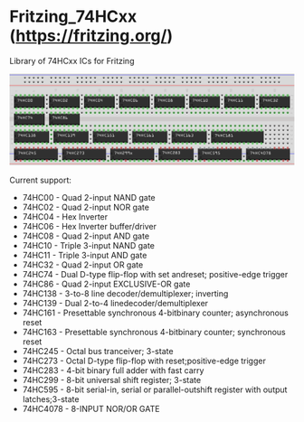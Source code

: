 # Fritzing_74HCxx (https://fritzing.org/)

Library of 74HCxx ICs for Fritzing

![74HCxx Chips](images/ICs.png)

Current support:
  - 74HC00 - Quad 2-input NAND gate
  - 74HC02 - Quad 2-input NOR gate
  - 74HC04 - Hex Inverter
  - 74HC06 - Hex Inverter buffer/driver
  - 74HC08 - Quad 2-input AND gate
  - 74HC10 - Triple 3-input NAND gate
  - 74HC11 - Triple 3-input AND gate
  - 74HC32 - Quad 2-input OR gate
  - 74HC74 - Dual D-type flip-flop with set andreset; positive-edge trigger
  - 74HC86 - Quad 2-input EXCLUSIVE-OR gate
  - 74HC138 - 3-to-8 line decoder/demultiplexer; inverting 
  - 74HC139 - Dual 2-to-4 linedecoder/demultiplexer
  - 74HC161 - Presettable synchronous 4-bitbinary counter; asynchronous reset
  - 74HC163 - Presettable synchronous 4-bitbinary counter; synchronous reset
  - 74HC245 - Octal bus tranceiver; 3-state
  - 74HC273 - Octal D-type flip-flop with reset;positive-edge trigger
  - 74HC283 - 4-bit binary full adder with fast carry
  - 74HC299 - 8-bit universal shift register; 3-state
  - 74HC595 - 8-bit serial-in, serial or parallel-outshift register with output latches;3-state
  - 74HC4078 - 8-INPUT NOR/OR GATE

  
